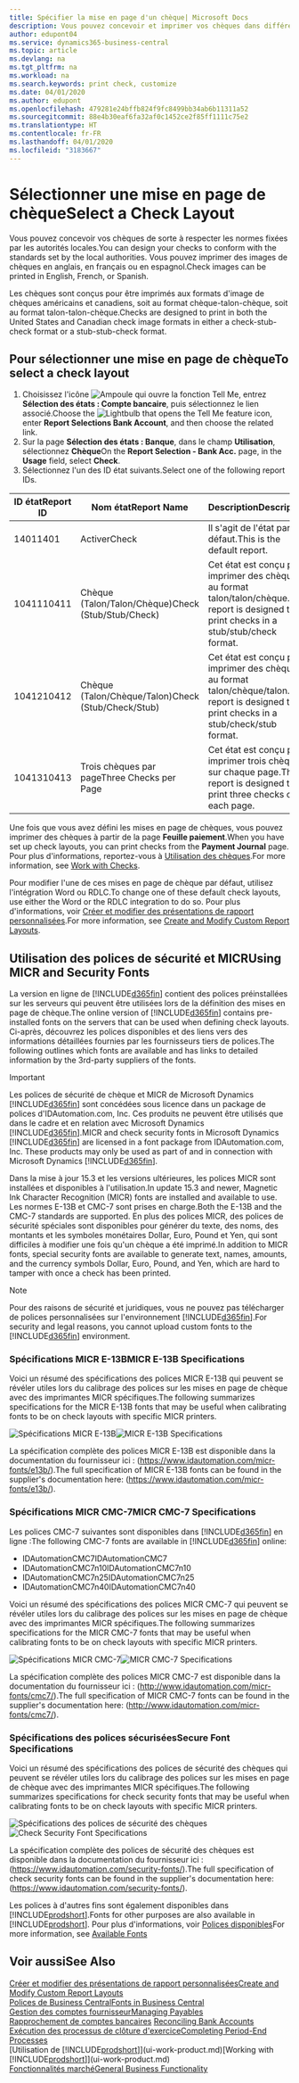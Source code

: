 ```yaml
---
title: Spécifier la mise en page d'un chèque| Microsoft Docs
description: Vous pouvez concevoir et imprimer vos chèques dans différents formats pour respecter des normes.
author: edupont04
ms.service: dynamics365-business-central
ms.topic: article
ms.devlang: na
ms.tgt_pltfrm: na
ms.workload: na
ms.search.keywords: print check, customize
ms.date: 04/01/2020
ms.author: edupont
ms.openlocfilehash: 479281e24bffb824f9fc8499bb34ab6b11311a52
ms.sourcegitcommit: 88e4b30eaf6fa32af0c1452ce2f85ff1111c75e2
ms.translationtype: HT
ms.contentlocale: fr-FR
ms.lasthandoff: 04/01/2020
ms.locfileid: "3183667"
---
```

# <a name="select-a-check-layout"></a><span data-ttu-id="bc690-103">Sélectionner une mise en page de chèque</span><span class="sxs-lookup"><span data-stu-id="bc690-103">Select a Check Layout</span></span>
<span data-ttu-id="bc690-104">Vous pouvez concevoir vos chèques de sorte à respecter les normes fixées par les autorités locales.</span><span class="sxs-lookup"><span data-stu-id="bc690-104">You can design your checks to conform with the standards set by the local authorities.</span></span> <span data-ttu-id="bc690-105">Vous pouvez imprimer des images de chèques en anglais, en français ou en espagnol.</span><span class="sxs-lookup"><span data-stu-id="bc690-105">Check images can be printed in English, French, or Spanish.</span></span>

<span data-ttu-id="bc690-106">Les chèques sont conçus pour être imprimés aux formats d'image de chèques américains et canadiens, soit au format chèque-talon-chèque, soit au format talon-talon-chèque.</span><span class="sxs-lookup"><span data-stu-id="bc690-106">Checks are designed to print in both the United States and Canadian check image formats in either a check-stub-check format or a stub-stub-check format.</span></span>

## <a name="to-select-a-check-layout"></a><span data-ttu-id="bc690-107">Pour sélectionner une mise en page de chèque</span><span class="sxs-lookup"><span data-stu-id="bc690-107">To select a check layout</span></span>
1. <span data-ttu-id="bc690-108">Choisissez l'icône ![Ampoule qui ouvre la fonction Tell Me](media/ui-search/search_small.png "Dites-moi ce que vous voulez faire"), entrez **Sélection des états : Compte bancaire**, puis sélectionnez le lien associé.</span><span class="sxs-lookup"><span data-stu-id="bc690-108">Choose the ![Lightbulb that opens the Tell Me feature](media/ui-search/search_small.png "Tell me what you want to do") icon, enter **Report Selections Bank Account**, and then choose the related link.</span></span>
2. <span data-ttu-id="bc690-109">Sur la page **Sélection des états : Banque**, dans le champ **Utilisation**, sélectionnez **Chèque**</span><span class="sxs-lookup"><span data-stu-id="bc690-109">On the **Report Selection - Bank Acc.** page, in the **Usage** field, select **Check**.</span></span>
3. <span data-ttu-id="bc690-110">Sélectionnez l'un des ID état suivants.</span><span class="sxs-lookup"><span data-stu-id="bc690-110">Select one of the following report IDs.</span></span>

| <span data-ttu-id="bc690-111">ID état</span><span class="sxs-lookup"><span data-stu-id="bc690-111">Report ID</span></span> | <span data-ttu-id="bc690-112">Nom état</span><span class="sxs-lookup"><span data-stu-id="bc690-112">Report Name</span></span> | <span data-ttu-id="bc690-113">Description</span><span class="sxs-lookup"><span data-stu-id="bc690-113">Description</span></span> |
| --- | --- | --- |
| <span data-ttu-id="bc690-114">1401</span><span class="sxs-lookup"><span data-stu-id="bc690-114">1401</span></span> |<span data-ttu-id="bc690-115">Activer</span><span class="sxs-lookup"><span data-stu-id="bc690-115">Check</span></span> |<span data-ttu-id="bc690-116">Il s'agit de l'état par défaut.</span><span class="sxs-lookup"><span data-stu-id="bc690-116">This is the default report.</span></span> |
| <span data-ttu-id="bc690-117">10411</span><span class="sxs-lookup"><span data-stu-id="bc690-117">10411</span></span> |<span data-ttu-id="bc690-118">Chèque (Talon/Talon/Chèque)</span><span class="sxs-lookup"><span data-stu-id="bc690-118">Check (Stub/Stub/Check)</span></span> |<span data-ttu-id="bc690-119">Cet état est conçu pour imprimer des chèques au format talon/talon/chèque.</span><span class="sxs-lookup"><span data-stu-id="bc690-119">This report is designed to print checks in a stub/stub/check format.</span></span> |
| <span data-ttu-id="bc690-120">10412</span><span class="sxs-lookup"><span data-stu-id="bc690-120">10412</span></span> |<span data-ttu-id="bc690-121">Chèque (Talon/Chèque/Talon)</span><span class="sxs-lookup"><span data-stu-id="bc690-121">Check (Stub/Check/Stub)</span></span> |<span data-ttu-id="bc690-122">Cet état est conçu pour imprimer des chèques au format talon/chèque/talon.</span><span class="sxs-lookup"><span data-stu-id="bc690-122">This report is designed to print checks in a stub/check/stub format.</span></span> |
| <span data-ttu-id="bc690-123">10413</span><span class="sxs-lookup"><span data-stu-id="bc690-123">10413</span></span> |<span data-ttu-id="bc690-124">Trois chèques par page</span><span class="sxs-lookup"><span data-stu-id="bc690-124">Three Checks per Page</span></span> |<span data-ttu-id="bc690-125">Cet état est conçu pour imprimer trois chèques sur chaque page.</span><span class="sxs-lookup"><span data-stu-id="bc690-125">This report is designed to print three checks on each page.</span></span> |

<span data-ttu-id="bc690-126">Une fois que vous avez défini les mises en page de chèques, vous pouvez imprimer des chèques à partir de la page **Feuille paiement**.</span><span class="sxs-lookup"><span data-stu-id="bc690-126">When you have set up check layouts, you can print checks from the **Payment Journal** page.</span></span> <span data-ttu-id="bc690-127">Pour plus d'informations, reportez-vous à [Utilisation des chèques](payables-how-work-checks.md).</span><span class="sxs-lookup"><span data-stu-id="bc690-127">For more information, see [Work with Checks](payables-how-work-checks.md).</span></span>

<span data-ttu-id="bc690-128">Pour modifier l'une de ces mises en page de chèque par défaut, utilisez l'intégration Word ou RDLC.</span><span class="sxs-lookup"><span data-stu-id="bc690-128">To change one of these default check layouts, use either the Word or the RDLC integration to do so.</span></span> <span data-ttu-id="bc690-129">Pour plus d'informations, voir [Créer et modifier des présentations de rapport personnalisées](ui-how-create-custom-report-layout.md).</span><span class="sxs-lookup"><span data-stu-id="bc690-129">For more information, see [Create and Modify Custom Report Layouts](ui-how-create-custom-report-layout.md).</span></span>

## <a name="using-micr-and-security-fonts"></a><span data-ttu-id="bc690-130">Utilisation des polices de sécurité et MICR</span><span class="sxs-lookup"><span data-stu-id="bc690-130">Using MICR and Security Fonts</span></span>
<span data-ttu-id="bc690-131">La version en ligne de [!INCLUDE[d365fin](includes/d365fin_md.md)] contient des polices préinstallées sur les serveurs qui peuvent être utilisées lors de la définition des mises en page de chèque.</span><span class="sxs-lookup"><span data-stu-id="bc690-131">The online version of [!INCLUDE[d365fin](includes/d365fin_md.md)] contains pre-installed fonts on the servers that can be used when defining check layouts.</span></span> <span data-ttu-id="bc690-132">Ci-après, découvrez les polices disponibles et des liens vers des informations détaillées fournies par les fournisseurs tiers de polices.</span><span class="sxs-lookup"><span data-stu-id="bc690-132">The following outlines which fonts are available and has links to detailed information by the 3rd-party suppliers of the fonts.</span></span>

> [!Important]
> <span data-ttu-id="bc690-133">Les polices de sécurité de chèque et MICR de Microsoft Dynamics [!INCLUDE[d365fin](includes/d365fin_md.md)] sont concédées sous licence dans un package de polices d'IDAutomation.com, Inc. Ces produits ne peuvent être utilisés que dans le cadre et en relation avec Microsoft Dynamics [!INCLUDE[d365fin](includes/d365fin_md.md)].</span><span class="sxs-lookup"><span data-stu-id="bc690-133">MICR and check security fonts in Microsoft Dynamics [!INCLUDE[d365fin](includes/d365fin_md.md)] are licensed in a font package from IDAutomation.com, Inc. These products may only be used as part of and in connection with Microsoft Dynamics [!INCLUDE[d365fin](includes/d365fin_md.md)].</span></span>

<span data-ttu-id="bc690-134">Dans la mise à jour 15.3 et les versions ultérieures, les polices MICR sont installées et disponibles à l'utilisation.</span><span class="sxs-lookup"><span data-stu-id="bc690-134">In update 15.3 and newer, Magnetic Ink Character Recognition (MICR) fonts are installed and available to use.</span></span> <span data-ttu-id="bc690-135">Les normes E-13B et CMC-7 sont prises en charge.</span><span class="sxs-lookup"><span data-stu-id="bc690-135">Both the E-13B and the CMC-7 standards are supported.</span></span> <span data-ttu-id="bc690-136">En plus des polices MICR, des polices de sécurité spéciales sont disponibles pour générer du texte, des noms, des montants et les symboles monétaires Dollar, Euro, Pound et Yen, qui sont difficiles à modifier une fois qu'un chèque a été imprimé.</span><span class="sxs-lookup"><span data-stu-id="bc690-136">In addition to MICR fonts, special security fonts are available to generate text, names, amounts, and the currency symbols Dollar, Euro, Pound, and Yen, which are hard to tamper with once a check has been printed.</span></span>

> [!NOTE]
> <span data-ttu-id="bc690-137">Pour des raisons de sécurité et juridiques, vous ne pouvez pas télécharger de polices personnalisées sur l'environnement [!INCLUDE[d365fin](includes/d365fin_md.md)].</span><span class="sxs-lookup"><span data-stu-id="bc690-137">For security and legal reasons, you cannot upload custom fonts to the [!INCLUDE[d365fin](includes/d365fin_md.md)] environment.</span></span>

### <a name="micr-e-13b-specifications"></a><span data-ttu-id="bc690-138">Spécifications MICR E-13B</span><span class="sxs-lookup"><span data-stu-id="bc690-138">MICR E-13B Specifications</span></span>
<span data-ttu-id="bc690-139">Voici un résumé des spécifications des polices MICR E-13B qui peuvent se révéler utiles lors du calibrage des polices sur les mises en page de chèque avec des imprimantes MICR spécifiques.</span><span class="sxs-lookup"><span data-stu-id="bc690-139">The following summarizes specifications for the MICR E-13B fonts that may be useful when calibrating fonts to be on check layouts with specific MICR printers.</span></span>

<span data-ttu-id="bc690-140">![Spécifications MICR E-13B](media/font_MICR_E-13B_Specifications.png "Spécifications MICR E-13B")</span><span class="sxs-lookup"><span data-stu-id="bc690-140">![MICR E-13B Specifications](media/font_MICR_E-13B_Specifications.png "MICR E-13B Specifications")</span></span>

<span data-ttu-id="bc690-141">La spécification complète des polices MICR E-13B est disponible dans la documentation du fournisseur ici : (https://www.idautomation.com/micr-fonts/e13b/).</span><span class="sxs-lookup"><span data-stu-id="bc690-141">The full specification of MICR E-13B fonts can be found in the supplier's documentation here: (https://www.idautomation.com/micr-fonts/e13b/).</span></span>

### <a name="micr-cmc-7-specifications"></a><span data-ttu-id="bc690-142">Spécifications MICR CMC-7</span><span class="sxs-lookup"><span data-stu-id="bc690-142">MICR CMC-7 Specifications</span></span>
<span data-ttu-id="bc690-143">Les polices CMC-7 suivantes sont disponibles dans [!INCLUDE[d365fin](includes/d365fin_md.md)] en ligne :</span><span class="sxs-lookup"><span data-stu-id="bc690-143">The following CMC-7 fonts are available in [!INCLUDE[d365fin](includes/d365fin_md.md)] online:</span></span>

- <span data-ttu-id="bc690-144">IDAutomationCMC7</span><span class="sxs-lookup"><span data-stu-id="bc690-144">IDAutomationCMC7</span></span>
- <span data-ttu-id="bc690-145">IDAutomationCMC7n10</span><span class="sxs-lookup"><span data-stu-id="bc690-145">IDAutomationCMC7n10</span></span>
- <span data-ttu-id="bc690-146">IDAutomationCMC7n25</span><span class="sxs-lookup"><span data-stu-id="bc690-146">IDAutomationCMC7n25</span></span>
-   <span data-ttu-id="bc690-147">IDAutomationCMC7n40</span><span class="sxs-lookup"><span data-stu-id="bc690-147">IDAutomationCMC7n40</span></span>

<span data-ttu-id="bc690-148">Voici un résumé des spécifications des polices MICR CMC-7 qui peuvent se révéler utiles lors du calibrage des polices sur les mises en page de chèque avec des imprimantes MICR spécifiques.</span><span class="sxs-lookup"><span data-stu-id="bc690-148">The following summarizes specifications for the MICR CMC-7 fonts that may be useful when calibrating fonts to be on check layouts with specific MICR printers.</span></span>

<span data-ttu-id="bc690-149">![Spécifications MICR CMC-7](media/font_MICR_CMC-7_Specifications.png "Spécifications MICR CMC-7")</span><span class="sxs-lookup"><span data-stu-id="bc690-149">![MICR CMC-7 Specifications](media/font_MICR_CMC-7_Specifications.png "MICR CMC-7 Specifications")</span></span>

<span data-ttu-id="bc690-150">La spécification complète des polices MICR CMC-7 est disponible dans la documentation du fournisseur ici : (http://www.idautomation.com/micr-fonts/cmc7/).</span><span class="sxs-lookup"><span data-stu-id="bc690-150">The full specification of MICR CMC-7 fonts can be found in the supplier's documentation here: (http://www.idautomation.com/micr-fonts/cmc7/).</span></span>

### <a name="secure-font-specifications"></a><span data-ttu-id="bc690-151">Spécifications des polices sécurisées</span><span class="sxs-lookup"><span data-stu-id="bc690-151">Secure Font Specifications</span></span>
<span data-ttu-id="bc690-152">Voici un résumé des spécifications des polices de sécurité des chèques qui peuvent se révéler utiles lors du calibrage des polices sur les mises en page de chèque avec des imprimantes MICR spécifiques.</span><span class="sxs-lookup"><span data-stu-id="bc690-152">The following summarizes specifications for check security fonts that may be useful when calibrating fonts to be on check layouts with specific MICR printers.</span></span>

<span data-ttu-id="bc690-153">![Spécifications des polices de sécurité des chèques](media/font_check-security-font_Specifications.png "Spécifications des polices de sécurité des chèques")</span><span class="sxs-lookup"><span data-stu-id="bc690-153">![Check Security Font Specifications](media/font_check-security-font_Specifications.png "Check Security Font Specifications")</span></span>

<span data-ttu-id="bc690-154">La spécification complète des polices de sécurité des chèques est disponible dans la documentation du fournisseur ici : (https://www.idautomation.com/security-fonts/).</span><span class="sxs-lookup"><span data-stu-id="bc690-154">The full specification of check security fonts can be found in the supplier's documentation here: (https://www.idautomation.com/security-fonts/).</span></span>

<span data-ttu-id="bc690-155">Les polices à d'autres fins sont également disponibles dans [!INCLUDE[prodshort](includes/prodshort.md)].</span><span class="sxs-lookup"><span data-stu-id="bc690-155">Fonts for other purposes are also available in [!INCLUDE[prodshort](includes/prodshort.md)].</span></span> <span data-ttu-id="bc690-156">Pour plus d'informations, voir [Polices disponibles](ui-fonts.md)</span><span class="sxs-lookup"><span data-stu-id="bc690-156">For more information, see [Available Fonts](ui-fonts.md)</span></span>

## <a name="see-also"></a><span data-ttu-id="bc690-157">Voir aussi</span><span class="sxs-lookup"><span data-stu-id="bc690-157">See Also</span></span>
[<span data-ttu-id="bc690-158">Créer et modifier des présentations de rapport personnalisées</span><span class="sxs-lookup"><span data-stu-id="bc690-158">Create and Modify Custom Report Layouts</span></span>](ui-how-create-custom-report-layout.md)  
[<span data-ttu-id="bc690-159">Polices de Business Central</span><span class="sxs-lookup"><span data-stu-id="bc690-159">Fonts in Business Central</span></span>](ui-fonts.md)  
[<span data-ttu-id="bc690-160">Gestion des comptes fournisseur</span><span class="sxs-lookup"><span data-stu-id="bc690-160">Managing Payables</span></span>](payables-manage-payables.md)  
<span data-ttu-id="bc690-161">[Rapprochement de comptes bancaires](bank-manage-bank-accounts.md) </span><span class="sxs-lookup"><span data-stu-id="bc690-161">[Reconciling Bank Accounts](bank-manage-bank-accounts.md) </span></span>  
[<span data-ttu-id="bc690-162">Exécution des processus de clôture d'exercice</span><span class="sxs-lookup"><span data-stu-id="bc690-162">Completing Period-End Processes</span></span>](year-how-complete-period-end-processes.md)  
<span data-ttu-id="bc690-163">[Utilisation de [!INCLUDE[prodshort](includes/prodshort.md)]](ui-work-product.md)</span><span class="sxs-lookup"><span data-stu-id="bc690-163">[Working with [!INCLUDE[prodshort](includes/prodshort.md)]](ui-work-product.md)</span></span>  
[<span data-ttu-id="bc690-164">Fonctionnalités marché</span><span class="sxs-lookup"><span data-stu-id="bc690-164">General Business Functionality</span></span>](ui-across-business-areas.md)
